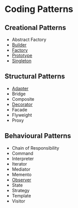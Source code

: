 # Coding Patterns

## Creational Patterns
* Abstract Factory
* [Builder](/Patterns.Builder)
* [Factory](/Patterns.Factory)
* [Prototype](/Patterns.Prototype)
* [Singleton](/Patterns.Singleton)

## Structural Patterns
* [Adapter](/Patterns.Adapter)
* Bridge
* Composite
* [Decorator](/Patterns.Decorator)
* Facade
* Flyweight
* Proxy

## Behavioural Patterns
* Chain of Responsibility
* Command
* Interpreter
* Iterator
* Mediator
* Memento
* [Observer](/Patterns.Observer)
* State
* Strategy
* Template
* Visitor
